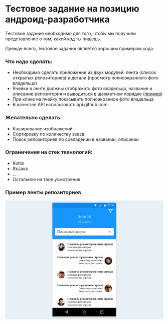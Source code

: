 
# Тестовое задание на позицию андроид-разработчика

Тестовое задание необходимо для того, чтобы мы получили представление о том, какой код ты пишешь.

Прежде всего, тестовое задание является хорошим примером кода.

### Что надо сделать:

-   Необходимо сделать приложение из двух модулей: лента (список открытых репозиториев) и детали (просмотр полноэкранного фото владельца)
-   Ячейки в ленте должны отображать фото владельца, название и описание репозитория и выводиться в шахматном порядке ([пример](https://github.com/balakin/AndroidTest/blob/master/Readme.md#%D0%BF%D1%80%D0%B8%D0%BC%D0%B5%D1%80-%D0%BB%D0%B5%D0%BD%D1%82%D1%8B-%D1%80%D0%B5%D0%BF%D0%BE%D0%B7%D0%B8%D1%82%D0%BE%D1%80%D0%B8%D0%B5%D0%B2))
-   При клике на ячейку показывать полноэкранное фото владельца
-   В качестве API использовать api.github.com

### Желательно сделать:

-   Кэширование изображений
-   Сортировку по количеству звезд
-   Поиск репозиториев по совпадении в названии, описании

### Ограничения на стек технологий:

-   Kotlin
-   RxJava
-   ...
-   Остальное на твое усмотрение

### Пример ленты репозиториев

![alt text](https://raw.githubusercontent.com/balakin/AndroidTest/master/search-android.jpg)
